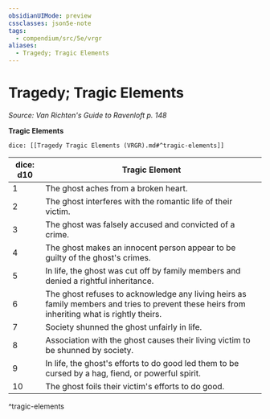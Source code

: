 ```yaml
---
obsidianUIMode: preview
cssclasses: json5e-note
tags:
  - compendium/src/5e/vrgr
aliases:
  - Tragedy; Tragic Elements
---
```

# Tragedy; Tragic Elements
*Source: Van Richten's Guide to Ravenloft p. 148* 

**Tragic Elements**

`dice: [[Tragedy Tragic Elements (VRGR).md#^tragic-elements]]`

| dice: d10 | Tragic Element |
|-----------|----------------|
| 1 | The ghost aches from a broken heart. |
| 2 | The ghost interferes with the romantic life of their victim. |
| 3 | The ghost was falsely accused and convicted of a crime. |
| 4 | The ghost makes an innocent person appear to be guilty of the ghost's crimes. |
| 5 | In life, the ghost was cut off by family members and denied a rightful inheritance. |
| 6 | The ghost refuses to acknowledge any living heirs as family members and tries to prevent these heirs from inheriting what is rightly theirs. |
| 7 | Society shunned the ghost unfairly in life. |
| 8 | Association with the ghost causes their living victim to be shunned by society. |
| 9 | In life, the ghost's efforts to do good led them to be cursed by a hag, fiend, or powerful spirit. |
| 10 | The ghost foils their victim's efforts to do good. |
^tragic-elements
